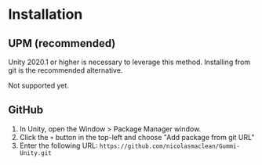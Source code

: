 # Installation

## UPM (recommended)

Unity 2020.1 or higher is necessary to leverage this method. Installing from git is the recommended alternative.

Not supported yet.

## GitHub

1. In Unity, open the Window > Package Manager window.
2. Click the `+` button in the top-left and choose "Add package from git URL"
3. Enter the following URL: `https://github.com/nicolasmaclean/Gummi-Unity.git`
